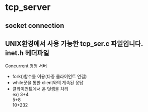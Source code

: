 # tcp_server
socket connection
------------------------------------------------------------------  
UNIX환경에서 사용 가능한 tcp_ser.c 파일입니다.  
inet.h 헤더파일
------------------------------------------------------------------  
Concurrent 병행 서버 
- fork()함수를 이용(다중 클라이언트 연결)   
- while문을 통한 client와의 계속된 응답  
- 클라이언트에서 온 덧셈을 처리  
 ex) 3+4  
     5+8  
     10+232  
